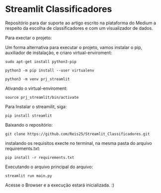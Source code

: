 # Streamlit Classificadores

Repositório para dar suporte ao artigo escrito na plataforma do Medium a respeito da escolha de classificadores e com um visualizador de dados.

Para exectar o projeto: 

Um forma alternativa para executar o projeto, vamos instalar o pip, auxiliador de instalação, e criaro virtual-enviroment:

~~~
sudo apt-get install python3-pip 
~~~

~~~
python3 -m pip install --user virtualenv
~~~

~~~
python3 -m venv prj_streamlit 
~~~

Ativando o virtual-enviroment: 

~~~
source prj_streamlit/bin/activate 
~~~

Para Instalar o streamilit, siga: 
~~~
pip install streamlit
~~~

Baixando o repositório:

~~~
git clone https://github.com/Reis25/Streamlit_Classificadores.git
~~~ 

instalando os  requisitos execte no terminal, na mesma pasta do arquivo requirements.txt: 

~~~Shell
pip install -r requirements.txt
~~~

Executando o arquivo principal do arquivo: 

~~~
streamlit run main.py
~~~  

Acesse o Browser e a execução estará inicializada. :)
